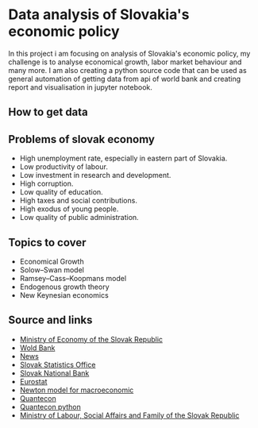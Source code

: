 # Data analysis of Slovakia's economic policy

In this project i am focusing on analysis of Slovakia's economic policy, 
my challenge is to analyse economical growth, labor market behaviour and many more. 
I am also creating a python source code that can be used as general automation of 
getting data from api of world bank and creating report and visualisation in jupyter notebook.

## How to get data

## Problems of slovak economy
- High unemployment rate, especially in eastern part of Slovakia.
- Low productivity of labour.
- Low investment in research and development.
- High corruption.
- Low quality of education.
- High taxes and social contributions.
- High exodus of young people.
- Low quality of public administration.

## Topics to cover
- Economical Growth
- Solow–Swan model
- Ramsey–Cass–Koopmans model
- Endogenous growth theory
- New Keynesian economics

## Source and links
- [Ministry of Economy of the Slovak Republic](https://www.mhsr.sk/)
- [Wold Bank](https://data.worldbank.org/country/slovak-republic)
- [News](https://dennikn.sk/ekonomika/)
- [Slovak Statistics Office](https://slovak.statistics.sk/wps/portal/ext/themes/demography/population/indicators/)
- [Slovak National Bank](https://www.nbs.sk/en/statistics)
- [Eurostat](https://ec.europa.eu/eurostat/web/main/home)
- [Newton model for macroeconomic](https://python.quantecon.org/newton_method.html)
- [Quantecon](https://quantecon.org/)
- [Quantecon python](https://python.quantecon.org/intro.html)
- [Ministry of Labour, Social Affairs and Family of the Slovak Republic](https://www.upsvr.gov.sk/statistiky/nezamestnanost-mesacne-statistiky.html?page_id=1254)